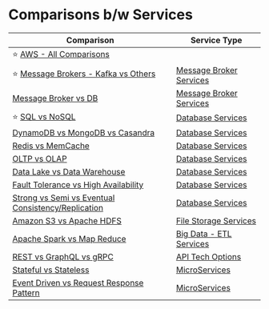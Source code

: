 # Comparisons b/w Services

| Comparison                                                                                                            | Service Type                                              |
|-----------------------------------------------------------------------------------------------------------------------|-----------------------------------------------------------|
| :star: [AWS - All Comparisons](2_AWSServices/AWS-All-Comparisons.md)                                                  |                                                           |
| :star: [Message Brokers - Kafka vs Others](5_MessageBrokers/KafkaVsRabbitMQVsSQSVsSNS.md)                             | [Message Broker Services](5_MessageBrokers)               |
| [Message Broker vs DB](5_MessageBrokers/MessageBrokerVsDB.md)                                                         | [Message Broker Services](5_MessageBrokers)               |
| :star: [SQL vs NoSQL](3_DatabaseServices/SQLvsNoSQL.md)                                                               | [Database Services](3_DatabaseServices)                   |
| [DynamoDB vs MongoDB vs Casandra](3_DatabaseServices/NoSQL-Databases/DynamoDBVsMongoDBVsCasandra.md)                  | [Database Services](3_DatabaseServices)                   |
| [Redis vs MemCache](3_DatabaseServices/In-Memory-DB/RedisVsMemcache.md)                                               | [Database Services](3_DatabaseServices)                   |
| [OLTP vs OLAP](3_DatabaseServices/Glossaries/OLTPvsOTAP.md)                                                           | [Database Services](3_DatabaseServices)                   |
| [Data Lake vs Data Warehouse](6_BigDataServices/Glossaries/DataStorage/DataLakeVsDataWarehouses.md)                   | [Database Services](3_DatabaseServices)                   |
| [Fault Tolerance vs High Availability](7_SystemGlossaries/Reliability/FaultToleranceVsHighAvailability.md)            | [Database Services](3_DatabaseServices)                   |
| [Strong vs Semi vs Eventual Consistency/Replication](3_DatabaseServices/Glossaries/Consistency&Replication/Readme.md) | [Database Services](3_DatabaseServices)                   |
| [Amazon S3 vs Apache HDFS](11_FileStorageServicesHDFS/HDFSVsS3.md)                                                    | [File Storage Services](11_FileStorageServicesHDFS)       |
| [Apache Spark vs Map Reduce](6_BigDataServices/ETLServices/ApacheSparkVsMapReduce.md)                                 | [Big Data - ETL Services](6_BigDataServices/ETLServices/) |
| [REST vs GraphQL vs gRPC](8_APITechOptions/Readme.md)                                                                 | [API Tech Options](8_APITechOptions/Readme.md)            |
| [Stateful vs Stateless](7_SystemGlossaries/StatefulVsStateless.md)                                                    | [MicroServices](4_MicroServicesSOA)                       |
| [Event Driven vs Request Response Pattern](4_MicroServicesSOA/EventDrivenVsRequestResponsePattern.md)                 | [MicroServices](4_MicroServicesSOA)                       |